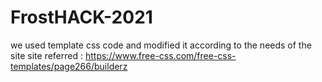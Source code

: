 # FrostHACK-2021
we used template css code and modified it according to the needs of the site 
site referred : https://www.free-css.com/free-css-templates/page266/builderz
